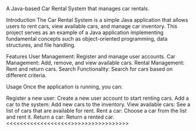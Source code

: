 A Java-based Car Rental System that manages car rentals.

Introduction
The Car Rental System is a simple Java application that allows users to rent cars, view available cars, and manage car inventory. This project serves as an example of a Java application implementing fundamental concepts such as object-oriented programming, data structures, and file handling.

Features
User Management: Register and manage user accounts.
Car Management: Add, remove, and view available cars.
Rental Management: Rent and return cars.
Search Functionality: Search for cars based on different criteria.

Usage
Once the application is running, you can:

Register a new user: Create a new user account to start renting cars.
Add a car to the system: Add new cars to the inventory.
View available cars: See a list of cars that are available for rent.
Rent a car: Choose a car from the list and rent it.
Return a car: Return a rented car.
<<<<<<<<<<<<<<<<<<<>>>>>>>>>>>>>>>>>
